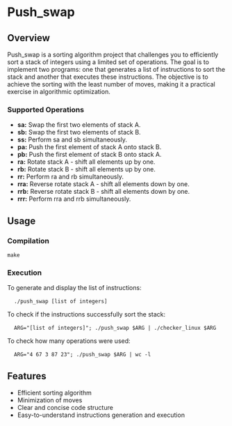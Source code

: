 # Push_swap

## Overview
Push_swap is a sorting algorithm project that challenges you to efficiently sort a stack of integers using a limited set of operations. The goal is to implement two programs: one that generates a list of instructions to sort the stack and another that executes these instructions. The objective is to achieve the sorting with the least number of moves, making it a practical exercise in algorithmic optimization.

### Supported Operations
+ **sa:** Swap the first two elements of stack A.
+ **sb:** Swap the first two elements of stack B.
+ **ss:** Perform sa and sb simultaneously.
+ **pa:** Push the first element of stack A onto stack B.
+ **pb:** Push the first element of stack B onto stack A.
+ **ra:** Rotate stack A - shift all elements up by one.
+ **rb:** Rotate stack B - shift all elements up by one.
+ **rr:** Perform ra and rb simultaneously.
+ **rra:** Reverse rotate stack A - shift all elements down by one.
+ **rrb:** Reverse rotate stack B - shift all elements down by one.
+ **rrr:** Perform rra and rrb simultaneously.

## Usage
### Compilation
`make`

### Execution

To generate and display the list of instructions:  
<pre> <code> ./push_swap [list of integers] </code></pre>

To check if the instructions successfully sort the stack:  
<pre> <code> ARG="[list of integers]"; ./push_swap $ARG | ./checker_linux $ARG 
</code></pre>

To check how many operations were used:
<pre> <code> ARG="4 67 3 87 23"; ./push_swap $ARG | wc -l </code></pre>

## Features
+ Efficient sorting algorithm
+ Minimization of moves
+ Clear and concise code structure
+ Easy-to-understand instructions generation and execution
